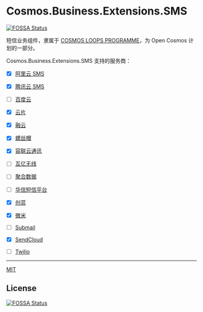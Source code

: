 # Cosmos.Business.Extensions.SMS
[![FOSSA Status](https://app.fossa.io/api/projects/git%2Bgithub.com%2Fcosmos-open%2FSMS.svg?type=shield)](https://app.fossa.io/projects/git%2Bgithub.com%2Fcosmos-open%2FSMS?ref=badge_shield)


短信业务组件，隶属于 [COSMOS LOOPS PROGRAMME](https://github.com/CosmosLoops)，为 Open Cosmos 计划的一部分。

Cosmos.Business.Extensions.SMS 支持的服务商：

+ [x] [阿里云 SMS](https://www.aliyun.com/product/sms)
+ [x] [腾讯云 SMS](https://cloud.tencent.com/product/sms)
+ [ ] [百度云](https://cloud.baidu.com/)
+ [x] [云片](https://www.yunpian.com/)
+ [x] [融云](http://www.rongcloud.cn/)
+ [x] [螺丝帽](https://luosimao.com/)
+ [x] [容联云通讯](http://www.yuntongxun.com/)
+ [ ] [互亿无线](http://www.ihuyi.com/  )
+ [ ] [聚合数据](https://www.juhe.cn/)
+ [ ] [华信短信平台](http://www.ipyy.com/)
+ [x] [创蓝](https://www.253.com/)
+ [x] [微米](https://www.weimi.cc)
+ [ ] [Submail](https://www.mysubmail.com/)
+ [x] [SendCloud](https://www.sendcloud.net/)
+ [ ] [Twilio](https://www.twilio.com/)


* * *

[MIT](https://mit-license.org/)

## License
[![FOSSA Status](https://app.fossa.io/api/projects/git%2Bgithub.com%2Fcosmos-open%2FSMS.svg?type=large)](https://app.fossa.io/projects/git%2Bgithub.com%2Fcosmos-open%2FSMS?ref=badge_large)